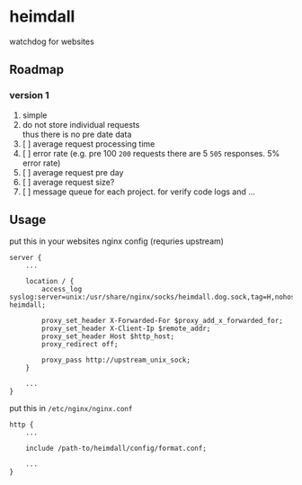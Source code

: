 # heimdall

watchdog for websites

## Roadmap

### version 1

1. simple
1. do not store individual requests\
   thus there is no pre date data
1. [ ] average request processing time
1. [ ] error rate (e.g. pre 100 `200` requests there are 5 `505` responses. 5% error rate)
1. [ ] average request pre day
1. [ ] average request size?
1. [ ] message queue for each project. for verify code logs and ...

## Usage

put this in your websites nginx config (requries upstream)

```nginx
server {
    ...

    location / {
        access_log syslog:server=unix:/usr/share/nginx/socks/heimdall.dog.sock,tag=H,nohostname heimdall;

        proxy_set_header X-Forwarded-For $proxy_add_x_forwarded_for;
        proxy_set_header X-Client-Ip $remote_addr;
        proxy_set_header Host $http_host;
        proxy_redirect off;

        proxy_pass http://upstream_unix_sock;
    }

    ...
}
```

put this in `/etc/nginx/nginx.conf`

```nginx
http {
    ...

    include /path-to/heimdall/config/format.conf;

    ...
}
```
